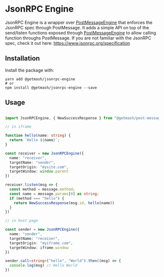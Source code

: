 # JsonRPC Engine

JsonRPC Engine is a wrapper over [PostMessageEngine](../post-message) that enforces the JsonRPC spec through PostMessage. It adds a simple API on top of the send/listen functions exposed through [PostMessageEngine](../post-message) to allow calling function throughs PostMessage. If you are not familiar with the JsonRPC spec, check it out here:  https://www.jsonrpc.org/specification

## Installation

Install the package with:

```shell
yarn add @getmash/jsonrpc-engine
# or 
npm install @getmash/jsonrpc-engine --save
```

## Usage

```typescript

import JsonRPCEngine, { NewSuccessResponse } from "@getmash/post-message"

// in iframe

function hello(name: string) {
  return `Hello ${name}`;
}

const receiver = new JsonRPCEngine({
  name: "receiver",
  targetName: "sender",
  targetOrigin: "mysite.com",
  targetWindow: window.parent
})

receiver.listen(msg => {
  const method = message.method;
  const name = message.params[0] as string;
  if (method === "hello") {
    return NewSuccessResponse(msg.id, hello(name))
  }
})

// in host page

const sender = new JsonRPCEngine({
  name: "sender",
  targetName: "receiver",
  targetOrigin: "myiframe.com",
  targetWindow: iframe.window
})

sender.call<string>("hello", "World").then((msg) => {
  console.log(msg) // Hello World
})
```

